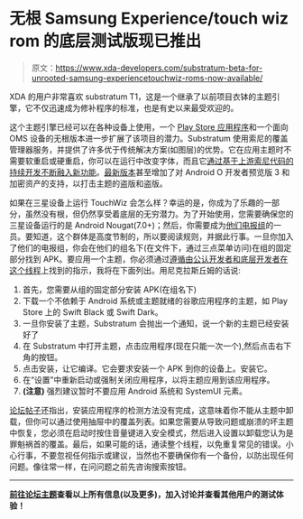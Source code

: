 # 无根 Samsung Experience/touch wiz rom 的底层测试版现已推出

> 原文：<https://www.xda-developers.com/substratum-beta-for-unrooted-samsung-experiencetouchwiz-roms-now-available/>

XDA 的用户非常喜欢 substratum T1，这是一个继承了以前项目衣钵的主题引擎，它不仅迅速成为修补程序的标准，也是有史以来最受欢迎的。

这个主题引擎已经可以在各种设备上使用，一个 [Play Store 应用程序](https://play.google.com/store/apps/details?id=projekt.substratum&hl=en)和一个面向 OMS 设备的无根版本进一步扩展了该项目的潜力。Substratum 使用索尼的覆盖管理器服务，并提供了许多优于传统解决方案(如图层)的优势。它在应用主题时不需要软重启或硬重启，你可以在运行中改变字体，而且它[通过基于上游索尼代码的持续开发不断融入新功能](https://www.xda-developers.com/an-interview-with-the-team-behind-the-substratum-theme-engine/)。[最新版本](https://www.xda-developers.com/substratum-release-780-brings-android-o-dp3-support-encrypted-assets-for-anti-piracy-and-more/)甚至增加了对 Android O 开发者预览版 3 和加密资产的支持，以打击主题的盗版和盗版。

如果在三星设备上运行 TouchWiz 会怎么样？幸运的是，你成为了乐趣的一部分，虽然没有根，但仍然享受着底层的无穷潜力。为了开始使用，您需要确保您的三星设备运行的是 Android Nougat(7.0+)；然后，你需要成为[他们电报组](https://t.me/SeXstratum)的一员。要知道，这个群体是高度节制的，所以要阅读规则，并据此行事。一旦你加入了他们的电报组，你会在他们的组名下(在文件下，通过三点菜单访问)在组的固定部分找到 APK。要应用一个主题，你必须通过[遵循由公认开发者和底层开发者](https://forum.xda-developers.com/apps/substratum/7-0-substratum-sex-tw-beta-t3620796)[在这个线程](https://forum.xda-developers.com/member.php?u=3605033)上找到的指示，我将在下面列出。用尼克拉斯丘姆的话说:

1.  首先，您需要从组的固定部分安装 APK(在组名下)
2.  下载一个不依赖于 Android 系统或主题就绪的谷歌应用程序的主题，如 Play Store 上的 Swift Black 或 Swift Dark。
3.  一旦你安装了主题，Substratum 会抛出一个通知，说一个新的主题已经安装好了
4.  在 Substratum 中打开主题，点击应用程序(现在只能一次一个),然后点击右下角的按钮。
5.  点击安装，让它编译。它会要求安装一个 APK 到你的设备上。安装它。
6.  在“设置”中重新启动或强制关闭应用程序，以将主题应用到该应用程序。
7.  **(注意)** 强烈建议暂时不要应用 Android 系统和 SystemUI 元素。

[论坛帖子](https://forum.xda-developers.com/apps/substratum/7-0-substratum-sex-tw-beta-t3620796)还指出，安装应用程序的检测方法没有完成，这意味着你不能从主题中卸载，但你可以通过使用抽屉中的覆盖列表。如果您需要从导致问题或崩溃的坏主题中恢复，您必须在启动时按住音量键进入安全模式，然后进入设置以卸载您认为是罪魁祸首的覆盖。最后，如果可能的话，通读整个线程，以免重复常见的错误。小心行事，不要忽视任何指示或建议，当然也不要确保你有一个备份，以防出现任何问题。像往常一样，在问问题之前先咨询搜索按钮。

* * *

**[前往论坛主题](https://forum.xda-developers.com/apps/substratum/7-0-substratum-sex-tw-beta-t3620796)查看以上所有信息(以及更多)，加入讨论并查看其他用户的测试体验！**